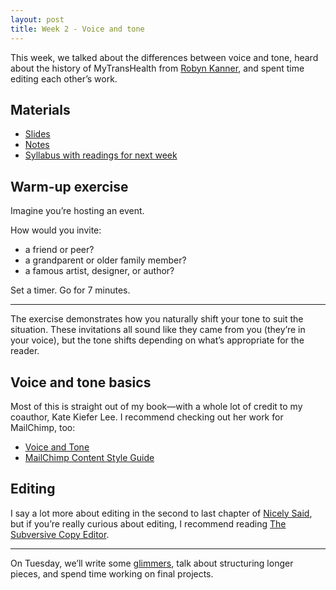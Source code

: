 ```yaml
---
layout: post
title: Week 2 - Voice and tone
---
```


This week, we talked about the differences between voice and tone, heard about the history of MyTransHealth from [Robyn Kanner](http://robynkanner.com/), and spent time editing each other’s work.

## Materials

* [Slides](https://github.com/nicoleslaw/strategicwriting/tree/master/_slides)
* [Notes](https://github.com/nicoleslaw/strategicwriting/blob/master/_notes/week-2.md)
* [Syllabus with readings for next week](http://strategicwriting.club/syllabus/#schedule)

## Warm-up exercise

Imagine you’re hosting an event.

How would you invite:

* a friend or peer?
* a grandparent or older family member?
* a famous artist, designer, or author?

Set a timer. Go for 7 minutes.

* * *

The exercise demonstrates how you naturally shift your tone to suit the situation. These invitations all sound like they came from you (they’re in your voice), but the tone shifts depending on what’s appropriate for the reader.

## Voice and tone basics

Most of this is straight out of my book—with a whole lot of credit to my coauthor, Kate Kiefer Lee. I recommend checking out her work for MailChimp, too:

* [Voice and Tone](http://voiceandtone.com)
* [MailChimp Content Style Guide](http://styleguide.mailchimp.com)

## Editing

I say a lot more about editing in the second to last chapter of [Nicely Said](http://nicelysaid.co), but if you’re really curious about editing, I recommend reading [The Subversive Copy Editor](http://www.amazon.com/The-Subversive-Copy-Editor-Relationships/dp/0226734250/).

---

On Tuesday, we’ll write some [glimmers](http://strategicwriting.club), talk about structuring longer pieces, and spend time working on final projects.
